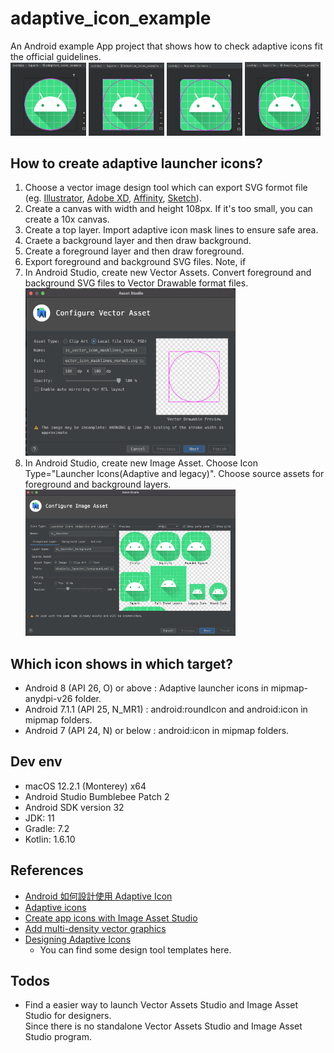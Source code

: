 # adaptive_icon_example

An Android example App project that shows how to check adaptive icons fit the official guidelines.<br/>
    <img src="/images/screenshots/Adaptive_icon-squire.png" width="24%"/>
    <img src="/images/screenshots/Adaptive_icon-circle.png" width="24%"/>
    <img src="/images/screenshots/Adaptive_icon-rounded_corners.png" width="24%"/>
    <img src="/images/screenshots/Adaptive_icon-squircle.png" width="24%"/>

## How to create adaptive launcher icons?

 1. Choose a vector image design tool which can export SVG formot file (eg. [Illustrator](https://helpx.adobe.com/tw/illustrator/how-to/export-svg.html), [Adobe XD](https://helpx.adobe.com/tw/xd/help/export-design-assets.html), [Affinity](https://designbundles.net/design-school/how-to-make-an-svg-in-affinity-designer), [Sketch](https://www.sketch.com/docs/importing-and-exporting/#how-to-export-css-and-svg-code)).
 1. Create a canvas with width and height 108px. If it's too small, you can create a 10x canvas.
 1. Create a top layer. Import adaptive icon mask lines to ensure safe area.
 1. Craete a background layer and then draw background.
 1. Create a foreground layer and then draw foreground. 
 1. Export foreground and background SVG files. Note, if 
 1. In Android Studio, create new Vector Assets. Convert foreground and background SVG files to Vector Drawable format files. <br/>
    <img src="/images/screenshots/Vector_Asset_Studio.png" width="70%"/>
 1. In Android Studio, create new Image Asset. Choose Icon Type="Launcher Icons(Adaptive and legacy)". Choose source assets for foreground and background layers.<br/>
    <img src="/images/screenshots/Image_Asset_Studio.png" width="70%"/>

## Which icon shows in which target? 
 - Android 8 (API 26, O) or above :   Adaptive launcher icons in mipmap-anydpi-v26 folder.
 - Android 7.1.1 (API 25, N_MR1)  :   android:roundIcon and android:icon in mipmap folders. 
 - Android 7 (API 24, N) or below :   android:icon in mipmap folders.

## Dev env

 - macOS 12.2.1 (Monterey) x64
 - Android Studio Bumblebee Patch 2
 - Android SDK version 32
 - JDK: 11
 - Gradle: 7.2
 - Kotlin: 1.6.10

 ## References

 - [Android 如何設計使用 Adaptive Icon](https://wm4n.github.io/Android-%E5%A6%82%E4%BD%95%E8%A8%AD%E8%A8%88%E4%BD%BF%E7%94%A8-Adaptive-Icon/)
 - [Adaptive icons](https://developer.android.com/guide/practices/ui_guidelines/icon_design_adaptive)
 - [Create app icons with Image Asset Studio](https://developer.android.com/studio/write/image-asset-studio#create-adaptive)
 - [Add multi-density vector graphics](https://developer.android.com/studio/write/vector-asset-studio)
 - [Designing Adaptive Icons](https://medium.com/google-design/designing-adaptive-icons-515af294c783)
   - You can find some design tool templates here.


 ## Todos

 - Find a easier way to launch Vector Assets Studio and Image Asset Studio for designers.<br/>
   Since there is no standalone Vector Assets Studio and Image Asset Studio program.

